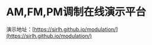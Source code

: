 # AM,FM,PM调制在线演示平台

演示地址：[https://sirlh.github.io/modulation/](https://sirlh.github.io/modulation/)
